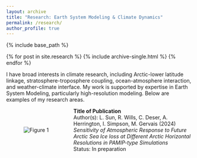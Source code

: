 ```yaml
---
layout: archive
title: "Research: Earth System Modeling & Climate Dynamics"
permalink: /research/
author_profile: true
---
```


{% include base_path %}


{% for post in site.research %}
  {% include archive-single.html %}
{% endfor %}

I have broad interests in climate research, including Arctic-lower latitude linkage, stratosphere-troposphere coupling, ocean-atmosphere interaction, and weather-climate interface. My work is supported by expertise in Earth System Modeling, particularly high-resolution modeling. Below are examples of my research areas.

<div style="display: flex; align-items: center; margin-bottom: 20px;">
  <div style="flex: 1; text-align: center; padding-right: 20px;">
    <img src="path_to_figure1.jpg" alt="Figure 1" style="max-width: 100%; height: auto;">
  </div>
  <div style="flex: 2;">
    <strong>Title of Publication</strong><br>
    Author(s): L. Sun, R. Wills, C. Deser, A. Herrington, I. Simpson, M. Gervais (2024)<br>
    <em>Sensitivity of Atmospheric Response to Future Arctic Sea Ice loss at Different Arctic Horizontal Resolutions in PAMIP-type Simulations</em><br>
    Status: In preparation
  </div>
</div>

